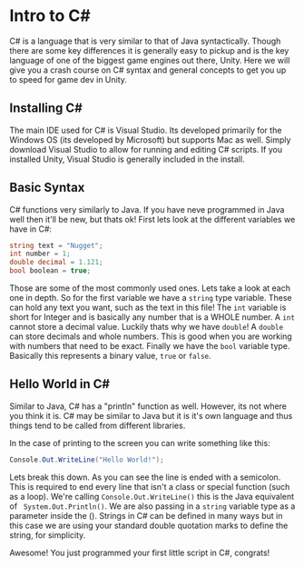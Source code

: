 # Intro to C#
C# is a language that is very similar to that of Java syntactically. Though there are some key differences it is generally easy to pickup and is the key language of one of the biggest game engines out there, Unity. Here we will give you a crash course on C# syntax and general concepts to get you up to speed for game dev in Unity.

## Installing C#
The main IDE used for C# is Visual Studio. Its developed primarily for the Windows OS (its developed by Microsoft) but supports Mac as well. Simply download Visual Studio to allow for running and editing C# scripts. If you installed Unity, Visual Studio is generally included in the install. 

## Basic Syntax
C# functions very similarly to Java. If you have neve programmed in Java well then it'll be new, but thats ok! First lets look at the different variables we have in C#:
```c#
string text = "Nugget";
int number = 1;
double decimal = 1.121;
bool boolean = true;
```
Those are some of the most commonly used ones. Lets take a look at each one in depth. So for the first variable we have a `string` type variable. These can hold any text you want, such as the text in this file! The `int` variable is short for Integer and is basically any number that is a WHOLE number. A `int` cannot store a decimal value. Luckily thats why we have `double`! A `double` can store decimals and whole numbers. This is good when you are working with numbers that need to be exact. Finally we have the `bool` variable type. Basically this represents a binary value, `true` or `false`.

## Hello World in C#
Similar to Java, C# has a "println" function as well. However, its not where you think it is. C# may be similar to Java but it is it's own language and thus things tend to be called from different libraries.

In the case of printing to the screen you can write something like this:
```c#
Console.Out.WriteLine("Hello World!");
```
Lets break this down. As you can see the line is ended with a semicolon. This is required to end every line that isn't a class or special function (such as a loop). We're calling ```Console.Out.WriteLine()``` this is the Java equivalent of ``` System.Out.Println()```. We are also passing in a ```string``` variable type as a parameter inside the (). Strings in C# can be defined in many ways but in this case we are using your standard double quotation marks to define the string, for simplicity.

Awesome! You just programmed your first little script in C#, congrats!

